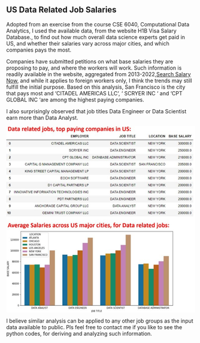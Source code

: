 <h2>US Data Related Job Salaries</h2>
<p>Adopted from an exercise from the course CSE 6040, Computational Data Analytics, I used the available data, from the website H1B Visa Salary Database., to find out how much overall data science experts get paid in US, 
and whether their salaries vary across major cities, and which companies pays the most.</p>
<p>Companies have submitted petitions on what base salaries they are proposing to pay, and where the workers will work. 
Such information is readily available in the website, aggregated from 2013-2022,<a href='https://h1bdata.info/index.php'>Search Salary Now</a>, and while it applies to foreign workers only, 
I think the trends may still fulfill the initial purpose.
Based on this analysis, San Francisco is the city that pays most and ‘CITADEL AMERICAS LLC‘, ‘ SCRYER INC ‘ and ‘CPT GLOBAL INC ‘are 
 among the highest paying companies.</p>
<p>I also surprisingly observed that job titles Data Engineer or Data Scientist earn more than Data Analyst.</p>
 <div c align="center">
  
 <kbd><img align="center" src="US_Data_Salaries.jpg" /></kbd>

</div>


<p>
I believe similar analysis can be applied to any other job groups as the input data available to public. 
  Pls feel free to contact me if you like to see the python codes, for deriving and analyzing such information.</p>
